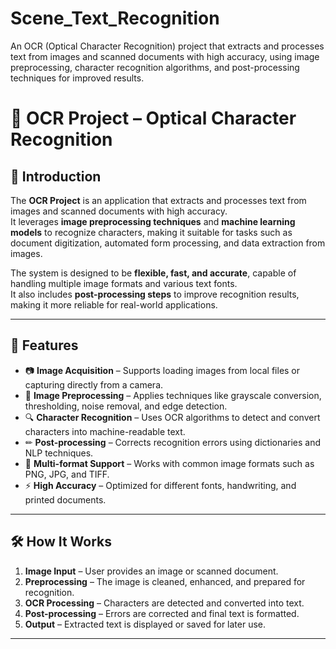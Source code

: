 # Scene_Text_Recognition
An OCR (Optical Character Recognition) project that extracts and processes text from images and scanned documents with high accuracy, using image preprocessing, character recognition algorithms, and post-processing techniques for improved results.

# 📄 OCR Project – Optical Character Recognition

## 📝 Introduction
The **OCR Project** is an application that extracts and processes text from images and scanned documents with high accuracy.  
It leverages **image preprocessing techniques** and **machine learning models** to recognize characters, making it suitable for tasks such as document digitization, automated form processing, and data extraction from images.

The system is designed to be **flexible, fast, and accurate**, capable of handling multiple image formats and various text fonts.  
It also includes **post-processing steps** to improve recognition results, making it more reliable for real-world applications.

---

## 🎯 Features
- 📷 **Image Acquisition** – Supports loading images from local files or capturing directly from a camera.
- 🧹 **Image Preprocessing** – Applies techniques like grayscale conversion, thresholding, noise removal, and edge detection.
- 🔍 **Character Recognition** – Uses OCR algorithms to detect and convert characters into machine-readable text.
- ✏ **Post-processing** – Corrects recognition errors using dictionaries and NLP techniques.
- 📂 **Multi-format Support** – Works with common image formats such as PNG, JPG, and TIFF.
- ⚡ **High Accuracy** – Optimized for different fonts, handwriting, and printed documents.

---

## 🛠 How It Works
1. **Image Input** – User provides an image or scanned document.
2. **Preprocessing** – The image is cleaned, enhanced, and prepared for recognition.
3. **OCR Processing** – Characters are detected and converted into text.
4. **Post-processing** – Errors are corrected and final text is formatted.
5. **Output** – Extracted text is displayed or saved for later use.

---

